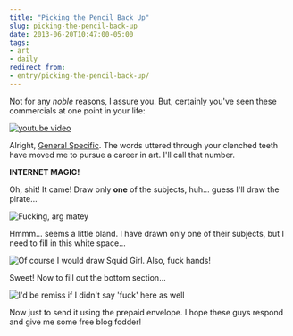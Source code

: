 ```yaml
---
title: "Picking the Pencil Back Up"
slug: picking-the-pencil-back-up
date: 2013-06-20T10:47:00-05:00
tags:
- art
- daily
redirect_from:
- entry/picking-the-pencil-back-up/
---
```

Not for any *noble* reasons, I assure you. But, certainly you've seen these commercials at one point in your life:

[![youtube video](https://img.youtube.com/vi/gueUrgf5mPs/0.jpg)](https://www.youtube.com/watch?v=gueUrgf5mPs)

Alright, [General Specific](http://www.youtube.com/watch?v=RUMSzogqM_Y). The words uttered through your clenched teeth have moved me to pursue a career in art. I'll call that number.

**INTERNET MAGIC!**

Oh, shit! It came! Draw only **one** of the subjects, huh... guess I'll draw the pirate...

![](http://i.imgur.com/sE8J0Ydh.jpg "Fucking, arg matey")

Hmmm... seems a little bland. I have drawn only one of their subjects, but I need to fill in this white space...

![](http://i.imgur.com/nwtNjdih.jpg "Of course I would draw Squid Girl. Also, fuck hands!")

Sweet! Now to fill out the bottom section...

![](http://i.imgur.com/vsFgdrXh.jpg "I'd be remiss if I didn't say 'fuck' here as well")

Now just to send it using the prepaid envelope. I hope these guys respond and give me some free blog fodder!
